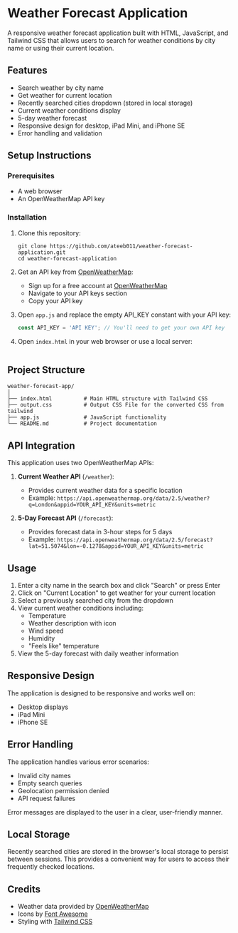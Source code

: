 # Weather Forecast Application

A responsive weather forecast application built with HTML, JavaScript, and Tailwind CSS that allows users to search for weather conditions by city name or using their current location.

## Features

- Search weather by city name
- Get weather for current location
- Recently searched cities dropdown (stored in local storage)
- Current weather conditions display
- 5-day weather forecast
- Responsive design for desktop, iPad Mini, and iPhone SE
- Error handling and validation


## Setup Instructions

### Prerequisites

- A web browser
- An OpenWeatherMap API key

### Installation

1. Clone this repository:
   ```
   git clone https://github.com/ateeb011/weather-forecast-application.git
   cd weather-forecast-application
   ```

2. Get an API key from [OpenWeatherMap](https://openweathermap.org/api):
   - Sign up for a free account at [OpenWeatherMap](https://home.openweathermap.org/users/sign_up)
   - Navigate to your API keys section
   - Copy your API key

3. Open `app.js` and replace the empty API_KEY constant with your API key:
   ```javascript
   const API_KEY = 'API KEY'; // You'll need to get your own API key
   ```

4. Open `index.html` in your web browser or use a local server:
   ```

## Project Structure

```
weather-forecast-app/
│
├── index.html          # Main HTML structure with Tailwind CSS
├── output.css          # Output CSS File for the converted CSS from tailwind
├── app.js              # JavaScript functionality
└── README.md           # Project documentation
```

## API Integration

This application uses two OpenWeatherMap APIs:

1. **Current Weather API** (`/weather`):
   - Provides current weather data for a specific location
   - Example: `https://api.openweathermap.org/data/2.5/weather?q=London&appid=YOUR_API_KEY&units=metric`

2. **5-Day Forecast API** (`/forecast`):
   - Provides forecast data in 3-hour steps for 5 days
   - Example: `https://api.openweathermap.org/data/2.5/forecast?lat=51.5074&lon=-0.1278&appid=YOUR_API_KEY&units=metric`


## Usage

1. Enter a city name in the search box and click "Search" or press Enter
2. Click on "Current Location" to get weather for your current location
3. Select a previously searched city from the dropdown
4. View current weather conditions including:
   - Temperature
   - Weather description with icon
   - Wind speed
   - Humidity
   - "Feels like" temperature
5. View the 5-day forecast with daily weather information

## Responsive Design

The application is designed to be responsive and works well on:
- Desktop displays
- iPad Mini 
- iPhone SE 

## Error Handling

The application handles various error scenarios:
- Invalid city names
- Empty search queries
- Geolocation permission denied
- API request failures

Error messages are displayed to the user in a clear, user-friendly manner.

## Local Storage

Recently searched cities are stored in the browser's local storage to persist between sessions. This provides a convenient way for users to access their frequently checked locations.

## Credits

- Weather data provided by [OpenWeatherMap](https://openweathermap.org/)
- Icons by [Font Awesome](https://fontawesome.com/)
- Styling with [Tailwind CSS](https://tailwindcss.com/)